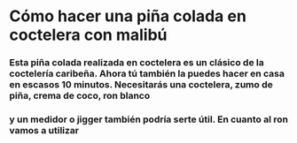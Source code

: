 # Cómo hacer una piña colada  en coctelera con malibú
###  Esta piña colada realizada en coctelera es un clásico de la coctelería caribeña. Ahora tú también la puedes hacer en casa en escasos 10 minutos. Necesitarás una coctelera, zumo de piña, crema de coco, ron blanco
### y un medidor o jigger también podría serte útil. En cuanto al ron vamos a utilizar 
